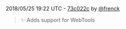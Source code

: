 2018/05/25 19:22 UTC - [73c022c](https://github.com/hassio-addons/addon-plex/commit/73c022cf92791e4826f1120751ba85076ba8b909) by [@frenck](https://github.com/frenck)
> :sparkles: Adds support for WebTools 

